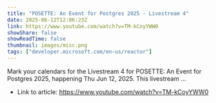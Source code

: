 ```yaml
---
title: "POSETTE: An Event for Postgres 2025 - Livestream 4"
date: 2025-06-12T12:06:23Z
link: https://www.youtube.com/watch?v=TM-kCoyYWW0
showShare: false
showReadTime: false
thumbnail: images/misc.png
tags: ["developer.microsoft.com/en-us/reactor"]
---
```

Mark your calendars for the Livestream 4 for POSETTE: An Event for Postgres 2025, happening Thu Jun 12, 2025. This livestream ...

- Link to article: https://www.youtube.com/watch?v=TM-kCoyYWW0